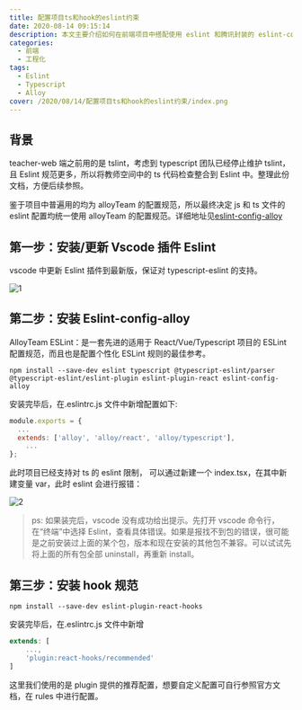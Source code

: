 ```yaml
---
title: 配置项目ts和hook的eslint约束
date: 2020-08-14 09:15:14
description: 本文主要介绍如何在前端项目中搭配使用 eslint 和腾讯封装的 eslint-config，来对项目中的 typescript 和 react hook 进行语法检测。
categories:
  - 前端
  - 工程化
tags:
  - Eslint
  - Typescript
  - Alloy
cover: /2020/08/14/配置项目ts和hook的eslint约束/index.png
---
```


## 背景

teacher-web 端之前用的是 tslint，考虑到 typescript 团队已经停止维护 tslint，且 Eslint 规范更多，所以将教师空间中的 ts 代码检查整合到 Eslint 中。整理此份文档，方便后续参照。

鉴于项目中普遍用的均为 alloyTeam 的配置规范，所以最终决定 js 和 ts 文件的 eslint 配置均统一使用 alloyTeam 的配置规范。详细地址见[eslint-config-alloy](https://github.com/AlloyTeam/eslint-config-alloy)

<!--more-->

## 第一步：安装/更新 Vscode 插件 Eslint

vscode 中更新 Eslint 插件到最新版，保证对 typescript-eslint 的支持。

![1](1.png)

## 第二步：安装 Eslint-config-alloy

AlloyTeam ESLint：是一套先进的适用于 React/Vue/Typescript 项目的 ESLint 配置规范，而且也是配置个性化 ESLint 规则的最佳参考。

```shell
npm install --save-dev eslint typescript @typescript-eslint/parser @typescript-eslint/eslint-plugin eslint-plugin-react eslint-config-alloy
```

安装完毕后，在.eslintrc.js 文件中新增配置如下:

```js
module.exports = {
  ...
  extends: ['alloy', 'alloy/react', 'alloy/typescript'],
    ...
};
```

此时项目已经支持对 ts 的 eslint 限制， 可以通过新建一个 index.tsx，在其中新建变量 var，此时 eslint 会进行报错：

![2](2.png)

> ps: 如果装完后，vscode 没有成功给出提示。先打开 vscode 命令行，在“终端”中选择 Eslint，查看具体错误。如果是报找不到包的错误，很可能是之前安装过上面的某个包，版本和现在安装的其他包不兼容。可以试试先将上面的所有包全部 uninstall，再重新 install。

## 第三步：安装 hook 规范

```shell
npm install --save-dev eslint-plugin-react-hooks
```

安装完毕后，在.eslintrc.js 文件中新增

```js
extends: [
    ...,
    'plugin:react-hooks/recommended'
]
```

这里我们使用的是 plugin 提供的推荐配置，想要自定义配置可自行参照官方文档，在 rules 中进行配置。
